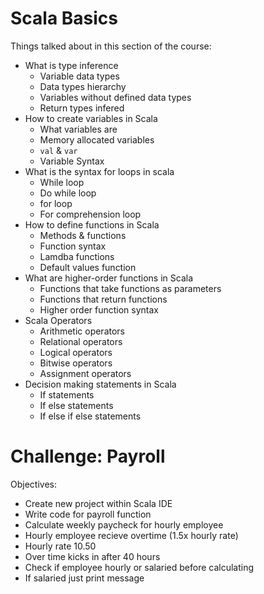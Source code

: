# Scala Basics
Things talked about in this section of the course:
* What is type inference
  * Variable data types
  * Data types hierarchy
  * Variables without defined data types
  * Return types infered 
* How to create variables in Scala
  * What variables are
  * Memory allocated variables
  * `val` & `var`
  * Variable Syntax
* What is the syntax for loops in scala
  * While loop
  * Do while loop 
  * for loop
  * For comprehension loop
* How to define functions in Scala
  * Methods & functions
  * Function syntax
  * Lamdba functions
  * Default values function
* What are higher-order functions in Scala
  * Functions that take functions as parameters
  * Functions that return functions 
  * Higher order function syntax
* Scala Operators
  * Arithmetic operators
  * Relational operators
  * Logical operators
  * Bitwise operators
  * Assignment operators
* Decision making statements in Scala
  * If statements
  * If else statements 
  * If else if else statements

# Challenge: Payroll
Objectives:
* Create new project within Scala IDE
* Write code for payroll function
* Calculate weekly paycheck for hourly employee
* Hourly employee recieve overtime (1.5x hourly rate)
* Hourly rate 10.50
* Over time kicks in after 40 hours
* Check if employee hourly or salaried before calculating
* If salaried just print message
